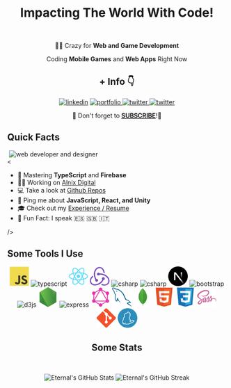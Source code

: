 <div align="center">
  <h1 align="center"><strong>Impacting The World With Code! </strong></h1><br>
  <p align="center">👨‍💻 Crazy for <b>Web and Game Development</b></p>
  <p align="center">Coding <b>Mobile Games</b> and <b>Web Apps</b> Right Now</p>
  
  
</div>

<h2 align="center">+ Info 👇</h2>

<p align="center">
  <a target="_blank" href="https://www.linkedin.com/in/alejosilvalau/"
    ><img
      src="https://img.shields.io/badge/-LinkedIn-0e76a8?style=for-the-badge&logo=LinkedIn"
      alt="linkedin"
  /></a>
    <a target="_blank" href="https://alejosilvalau.netlify.app/">
      <img
      src="https://img.shields.io/badge/-Portfolio-004aa8?style=for-the-badge&logo=Opsgenie"
      alt="portfolio"
      />
    </a> 
    <a target="_blank" href="https://www.youtube.com/@AlnixDigital">
      <img
      src="https://img.shields.io/badge/-Youtube-b2071d?style=for-the-badge&logo=Youtube&logoColor=white"
      alt="twitter"/>
    </a>
  <a target="_blank" href="https://twitter.com/alnixdigital"
    ><img
      src="https://img.shields.io/badge/-Twitter-1ca0f1?style=for-the-badge&logo=Twitter&logoColor=white"
      alt="twitter"
  /></a>
</p>

<p align="center">🍫 Don't forget to <a href="https://www.youtube.com/@AlnixDigital" target="_blank"><strong>SUBSCRIBE</strong></a>!🍫</p>
<h2>Quick Facts</h2>
<img
  align="right"
  width="500px"
  heigth="205px"
  src="https://31.media.tumblr.com/db6a386e716b7f58c9cf0b86b33e83ad/tumblr_mgf0y2MZOB1rk2g45o1_500.gif"
  alt="web developer and designer"
  loop="true"  
/>
<
<ul>
  <li>
    🎯 Mastering <strong>TypeScript</strong> and <strong>Firebase</strong> 
  </li>
  <li>
    👨‍💻 Working on
    <a href="https://www.youtube.com/@AlnixDigital">Alnix Digital</a>
  </li>
  <li>
    💻 Take a look at 
    <a href="https://github.com/alejosilvalau?tab=repositories">Github Repos</a>
  </li>
  <li>
    💬 Ping me about
    <strong>JavaScript, React, and Unity</strong>
  </li>
  <li>
    🎓 Check out my
    <a
      href="https://drive.google.com/file/d/1jA4HBNJdaAWOs-FM_0qTME36tikZDCwi/view?usp=sharing"
      alt="experience-resume"
      >Experience / Resume</a
    >
  </li>
  <li>🎉 Fun Fact: I speak 🇪🇸 🇬🇧 🇮🇹</li>
</ul>
/>
<h2>Some Tools I Use </h2>
<p align="center">
  <img
    src="https://raw.githubusercontent.com/devicons/devicon/master/icons/javascript/javascript-original.svg"
    alt="javascript"
    width="45"
    height="45"
  />
  <img src="https://cdn.jsdelivr.net/gh/devicons/devicon@latest/icons/typescript/typescript-original.svg" 
    alt="typescript"
    wwidth="45"
    height="45"
  />      
  <img
    src="https://raw.githubusercontent.com/devicons/devicon/master/icons/react/react-original.svg"
    alt="react"
    width="45"
    height="45"
  />
  <img
    src="https://raw.githubusercontent.com/devicons/devicon/master/icons/redux/redux-original.svg"
    alt="redux"
    width="45"
    height="45"
  />
  <img src="https://cdn.jsdelivr.net/gh/devicons/devicon@latest/icons/csharp/csharp-original.svg" 
    alt="csharp"
    width="45"
    height="45"  
    />
  <img src="https://cdn.jsdelivr.net/gh/devicons/devicon@latest/icons/unity/unity-original.svg"   
    alt="csharp"
    width="45"
    height="45"/>        
  <img
    src="https://raw.githubusercontent.com/devicons/devicon/master/icons/nextjs/nextjs-original.svg"
    alt="nextjs"
    width="45"
    height="45"
  />
  <img
    src="https://cdn.jsdelivr.net/gh/devicons/devicon/icons/bootstrap/bootstrap-original.svg"
    alt="bootstrap"
    width="45"
    height="45"
  />
  <img
    src="https://cdn.jsdelivr.net/gh/devicons/devicon/icons/d3js/d3js-original.svg"
    alt="d3js"
    width="45"
    height="45"
  />
  <img
    src="https://raw.githubusercontent.com/devicons/devicon/master/icons/nodejs/nodejs-original.svg"
    alt="nodejs"
    width="45"
    height="45"
  />
  <img
    src="https://cdn.jsdelivr.net/gh/devicons/devicon/icons/express/express-original.svg"
    alt="express"
    width="45"
    height="45"
  />
  <img
    src="https://raw.githubusercontent.com/devicons/devicon/master/icons/graphql/graphql-plain.svg"
    alt="graphql"
    width="45"
    height="45"
  />
  <img
    src="https://raw.githubusercontent.com/devicons/devicon/master/icons/mysql/mysql-original.svg"
    alt="mysql"
    width="45"
    height="45"
  />
  <img
    src="https://raw.githubusercontent.com/devicons/devicon/master/icons/mongodb/mongodb-original.svg"
    alt="mongodb"
    width="45"
    height="45"
  />
  <img
    src="https://raw.githubusercontent.com/devicons/devicon/master/icons/html5/html5-original.svg"
    alt="html5"
    width="45"
    height="45"
  />
  <img
    src="https://raw.githubusercontent.com/devicons/devicon/master/icons/css3/css3-original.svg"
    alt="css3"
    width="45"
    height="45"
  />
  <img
    src="https://raw.githubusercontent.com/devicons/devicon/master/icons/sass/sass-original.svg"
    alt="sass"
    width="45"
    height="45"
  />
  <img
    src="https://raw.githubusercontent.com/devicons/devicon/master/icons/git/git-original.svg"
    alt="git"
    width="45"
    height="45"
  />
  <img
    src="https://raw.githubusercontent.com/devicons/devicon/master/icons/yarn/yarn-original.svg"
    alt="yarn"
    width="45"
    height="45"
  />
</p>

<h2 align="center">Some Stats</h2>
<br />
<p align="center">
  <img
    width="370px"
    alt="Eternal's GitHub Stats"
    src="https://github-readme-stats.vercel.app/api?username=alejosilvalau&custom_title=Overall+Activity&show_icons=true&hide_border=true&count_private=true&bg_color=ffffff00&title_color=2e7eff&text_color=878787&icon_color=2e7eff"
  />
  <img
    width="370px"
    alt="Eternal's GitHub Streak"
    src="https://github-readme-streak-stats.herokuapp.com/?user=alejosilvalau&background=ffffff00&hide_border=true&stroke=878787&ring=296dda&fire=296dda&currStreakNum=878787&sideNums=878787&currStreakLabel=878787&sideLabels=878787&dates=878787"
  />
</p>

